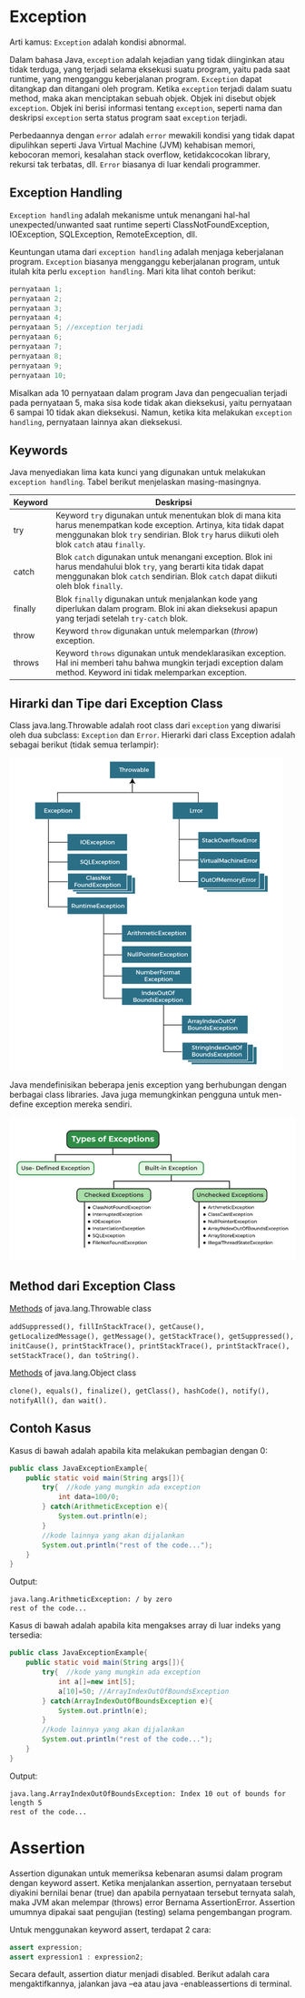 # Exception
Arti kamus: `Exception` adalah kondisi abnormal.

Dalam bahasa Java, `exception` adalah kejadian yang tidak diinginkan atau tidak terduga, yang terjadi selama eksekusi suatu program, yaitu pada saat runtime, yang mengganggu keberjalanan program. `Exception` dapat ditangkap dan ditangani oleh program. Ketika `exception` terjadi dalam suatu method, maka akan menciptakan sebuah objek. Objek ini disebut objek `exception`. Objek ini berisi informasi tentang `exception`, seperti nama dan deskripsi `exception` serta status program saat `exception` terjadi.

Perbedaannya dengan `error` adalah `error` mewakili kondisi yang tidak dapat dipulihkan seperti Java Virtual Machine (JVM) kehabisan memori, kebocoran memori, kesalahan stack overflow, ketidakcocokan library, rekursi tak terbatas, dll. `Error` biasanya di luar kendali programmer.

## Exception Handling
`Exception handling` adalah mekanisme untuk menangani hal-hal unexpected/unwanted saat runtime seperti ClassNotFoundException, IOException, SQLException, RemoteException, dll.

Keuntungan utama dari `exception handling` adalah menjaga keberjalanan program. `Exception` biasanya mengganggu keberjalanan program, untuk itulah kita perlu `exception handling`. Mari kita lihat contoh berikut:

``` java
pernyataan 1;
pernyataan 2;
pernyataan 3;
pernyataan 4;
pernyataan 5; //exception terjadi
pernyataan 6;
pernyataan 7;
pernyataan 8;
pernyataan 9;
pernyataan 10;
```

Misalkan ada 10 pernyataan dalam program Java dan pengecualian terjadi pada pernyataan 5, maka sisa kode tidak akan dieksekusi, yaitu pernyataan 6 sampai 10 tidak akan dieksekusi. Namun, ketika kita melakukan `exception handling`, pernyataan lainnya akan dieksekusi.

## Keywords
Java menyediakan lima kata kunci yang digunakan untuk melakukan `exception handling`. Tabel berikut menjelaskan masing-masingnya.

Keyword                | Deskripsi 
---------------------------- | ------ 
try | Keyword `try` digunakan untuk menentukan blok di mana kita harus menempatkan kode exception. Artinya, kita tidak dapat menggunakan blok `try` sendirian. Blok `try` harus diikuti oleh blok `catch` atau `finally`.
catch | Blok `catch` digunakan untuk menangani exception. Blok ini harus mendahului blok `try`, yang berarti kita tidak dapat menggunakan blok `catch` sendirian. Blok `catch` dapat diikuti oleh blok `finally`.
finally | Blok `finally` digunakan untuk menjalankan kode yang diperlukan dalam program. Blok ini akan dieksekusi apapun yang terjadi setelah `try-catch` blok.
throw | Keyword `throw` digunakan untuk melemparkan (_throw_) exception.
throws | Keyword `throws` digunakan untuk mendeklarasikan exception. Hal ini memberi tahu bahwa mungkin terjadi exception dalam method. Keyword ini tidak melemparkan exception.

## Hirarki dan Tipe dari Exception Class
Class java.lang.Throwable adalah root class dari `exception` yang diwarisi oleh dua subclass: `Exception` dan `Error`. Hierarki dari class Exception adalah sebagai berikut (tidak semua terlampir):

![Hirarki dari Exception Class](image.png)

Java mendefinisikan beberapa jenis exception yang berhubungan dengan berbagai class libraries. Java juga memungkinkan pengguna untuk men-define exception mereka sendiri.

![Tipe dari Exception Class](image-1.png)

## Method dari Exception Class
[Methods](https://docs.oracle.com/javase/7/docs/api/java/lang/Throwable.html) of java.lang.Throwable class

```addSuppressed(), fillInStackTrace(), getCause(), getLocalizedMessage(), getMessage(), getStackTrace(), getSuppressed(), initCause(), printStackTrace(), printStackTrace(), printStackTrace(), setStackTrace(), dan toString().```

[Methods](https://docs.oracle.com/javase/7/docs/api/java/lang/Object.html) of java.lang.Object class

```clone(), equals(), finalize(), getClass(), hashCode(), notify(), notifyAll(), dan wait().```

## Contoh Kasus
Kasus di bawah adalah apabila kita melakukan pembagian dengan 0:

```java
public class JavaExceptionExample{  
    public static void main(String args[]){  
        try{  //kode yang mungkin ada exception
            int data=100/0;  
        } catch(ArithmeticException e){
            System.out.println(e);
        }  
        //kode lainnya yang akan dijalankan   
        System.out.println("rest of the code...");  
    }  
}
```

Output:

```
java.lang.ArithmeticException: / by zero
rest of the code...
```

Kasus di bawah adalah apabila kita mengakses array di luar indeks yang tersedia:

```java
public class JavaExceptionExample{  
    public static void main(String args[]){  
        try{  //kode yang mungkin ada exception
            int a[]=new int[5];  
            a[10]=50; //ArrayIndexOutOfBoundsException
        } catch(ArrayIndexOutOfBoundsException e){
            System.out.println(e);
        }  
        //kode lainnya yang akan dijalankan   
        System.out.println("rest of the code...");  
    }  
}
```

Output:

```
java.lang.ArrayIndexOutOfBoundsException: Index 10 out of bounds for length 5
rest of the code...
```

# Assertion 
Assertion digunakan untuk memeriksa kebenaran asumsi dalam program dengan keyword assert. Ketika menjalankan assertion, pernyataan tersebut diyakini bernilai benar (true) dan apabila pernyataan tersebut ternyata salah, maka JVM akan melempar (throws) error Bernama AssertionError. Assertion umumnya dipakai saat pengujian (testing) selama pengembangan program.

Untuk menggunakan keyword assert, terdapat 2 cara:
```java
assert expression;               
assert expression1 : expression2; 
```


Secara default, assertion diatur menjadi disabled. Berikut adalah cara mengaktifkannya, jalankan java –ea <nama file> atau java -enableassertions <nama file> di terminal.